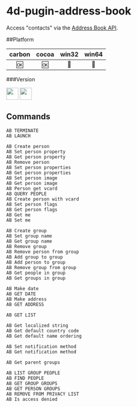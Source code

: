 4d-pugin-address-book
=====================

Access "contacts" via the [Address Book API](https://developer.apple.com/library/mac/documentation/UserExperience/Conceptual/AddressBook/AddressBook.html).

##Platform

| carbon | cocoa | win32 | win64 |
|:------:|:-----:|:---------:|:---------:|
|🆗|🆗|🚫|🚫|

###Version

<img src="https://cloud.githubusercontent.com/assets/1725068/18940649/21945000-8645-11e6-86ed-4a0f800e5a73.png" width="32" height="32" /> <img src="https://cloud.githubusercontent.com/assets/1725068/18940648/2192ddba-8645-11e6-864d-6d5692d55717.png" width="32" height="32" />

Commands
---

```
AB TERMINATE
AB LAUNCH

AB Create person
AB Set person property
AB Get person property
AB Remove person
AB Set person properties
AB Get person properties
AB Set person image
AB Get person image
AB Person get vcard
AB QUERY PEOPLE
AB Create person with vcard
AB Set person flags
AB Get person flags
AB Get me
AB Set me

AB Create group
AB Set group name
AB Get group name
AB Remove group
AB Remove person from group
AB Add group to group
AB Add person to group
AB Remove group from group
AB Get people in group
AB Get groups in group

AB Make date
AB GET DATE
AB Make address
AB GET ADDRESS

AB GET LIST

AB Get localized string
AB Get default country code
AB Get default name ordering

AB Set notification method
AB Get notification method

AB Get parent groups

AB LIST GROUP PEOPLE
AB FIND PEOPLE
AB GET GROUP GROUPS
AB GET PERSON GROUPS
AB REMOVE FROM PRIVACY LIST
AB Is access denied
```

